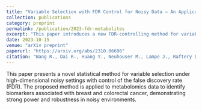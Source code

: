 ```yaml
---
title: "Variable Selection with FDR Control for Noisy Data – An Application to Screening Metabolites Associated with Breast and Colorectal Cancer"
collection: publications
category: preprint
permalink: /publication/2023-fdr-metabolites
excerpt: "This paper introduces a new FDR-controlling method for variable selection in noisy high-dimensional data, with an application to identifying metabolites associated with breast and colorectal cancer."
date: 2023-10-15
venue: "arXiv preprint"
paperurl: "https://arxiv.org/abs/2310.06696"
citation: "Wang R., Dai R., Huang Y., Neuhouser M., Lampe J., Raftery D., Tabung F., & Zheng C. (2023). \"Variable Selection with FDR Control for Noisy Data – An Application to Screening Metabolites Associated with Breast and Colorectal Cancer.\" <i>arXiv preprint</i>, arXiv:2310.06696."
---
```


This paper presents a novel statistical method for variable selection under high-dimensional noisy settings with control of the false discovery rate (FDR). The proposed method is applied to metabolomics data to identify biomarkers associated with breast and colorectal cancer, demonstrating strong power and robustness in noisy environments.
